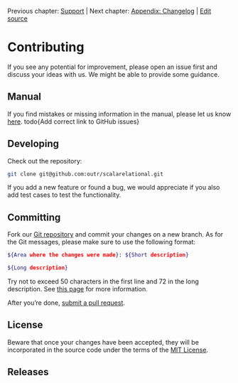 Previous chapter: [Support](support.md)  |  Next chapter: [Appendix: Changelog](appendix-changelog.md)  |  [Edit source](https://github.com/outr/scalarelational-manual/edit/master/manual/contributing.md)

# Contributing
If you see any potential for improvement, please open an issue first and discuss your ideas with us. We might be able to provide some guidance.

## Manual
If you find mistakes or missing information in the manual, please let us know [here](/). todo{Add correct link to GitHub issues}


## Developing
Check out the repository:

```bash
git clone git@github.com:outr/scalarelational.git
```
If you add a new feature or found a bug, we would appreciate if you also add test cases to test the functionality.


## Committing
Fork our [Git repository](https://github.com/outr/scalarelational) and commit your changes on a new branch. As for the Git messages, please make sure to use the following format:

```bash
${Area where the changes were made}: ${Short description}

${Long description}
```
Try not to exceed 50 characters in the first line and 72 in the long description. See [this page](http://tbaggery.com/2008/04/19/a-note-about-git-commit-messages.html) for more information.

After you’re done, [submit a pull request](https://help.github.com/articles/creating-a-pull-request/).


## License
Beware that once your changes have been accepted, they will be incorporated in the source code under the terms of the [MIT License](http://opensource.org/licenses/MIT).


## Releases


